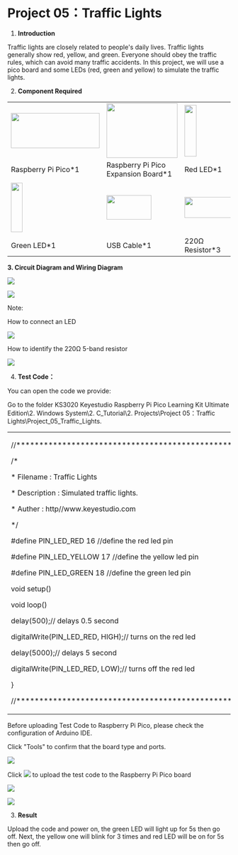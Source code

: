 # Project 05：Traffic Lights

1.  **Introduction**

Traffic lights are closely related to people's daily lives. Traffic
lights generally show red, yellow, and green. Everyone should obey the
traffic rules, which can avoid many traffic accidents. In this project,
we will use a pico board and some LEDs (red, green and yellow) to
simulate the traffic lights.

2.  **Component Required**

<table>
<tbody>
<tr class="odd">
<td><img src="https://raw.githubusercontent.com/keyestudio/KS3020-KS3020F-Keyestudio-Raspberry-Pi-Pico-Ultimate-Starter-Kit-Arduino/master/media/b18fe281156b29c44796f72222718d58.jpeg" style="width:2.07986in;height:0.82778in" /></td>
<td><img src="https://raw.githubusercontent.com/keyestudio/KS3020-KS3020F-Keyestudio-Raspberry-Pi-Pico-Ultimate-Starter-Kit-Arduino/master/media/bbed91c0b45fcafc7e7163bfeabf68f9.png" style="width:1.67014in;height:1.28472in" /></td>
<td><img src="https://raw.githubusercontent.com/keyestudio/KS3020-KS3020F-Keyestudio-Raspberry-Pi-Pico-Ultimate-Starter-Kit-Arduino/master/media/afa6edd3ff90b027a6f43995a6fb15a2.png" style="width:0.28333in;height:1.20972in" /></td>
<td><img src="https://raw.githubusercontent.com/keyestudio/KS3020-KS3020F-Keyestudio-Raspberry-Pi-Pico-Ultimate-Starter-Kit-Arduino/master/media/0c1b0f91b4e56bcbc235d06b48809ac9.png" style="width:0.27986in;height:1.22222in" /></td>
<td></td>
</tr>
<tr class="even">
<td>Raspberry Pi Pico*1</td>
<td>Raspberry Pi Pico Expansion Board*1</td>
<td>Red LED*1</td>
<td>Yellow LED*1</td>
<td></td>
</tr>
<tr class="odd">
<td><img src="https://raw.githubusercontent.com/keyestudio/KS3020-KS3020F-Keyestudio-Raspberry-Pi-Pico-Ultimate-Starter-Kit-Arduino/master/media/6c688493b558ed5f3e90e7dab38cbd93.png" style="width:0.26736in;height:1.16389in" /></td>
<td><img src="https://raw.githubusercontent.com/keyestudio/KS3020-KS3020F-Keyestudio-Raspberry-Pi-Pico-Ultimate-Starter-Kit-Arduino/master/media/7dcbd02995be3c142b2f97df7f7c03ce.png" style="width:1.05903in;height:0.56667in" /></td>
<td><img src="https://raw.githubusercontent.com/keyestudio/KS3020-KS3020F-Keyestudio-Raspberry-Pi-Pico-Ultimate-Starter-Kit-Arduino/master/media/098a2730d0b0a2a4b2079e0fc87fd38b.png" style="width:1.22639in;height:0.49236in" /></td>
<td><img src="https://raw.githubusercontent.com/keyestudio/KS3020-KS3020F-Keyestudio-Raspberry-Pi-Pico-Ultimate-Starter-Kit-Arduino/master/media/e380dd26e4825be9a768973802a55fe6.png" style="width:0.50347in;height:1.23333in" /></td>
<td><img src="https://raw.githubusercontent.com/keyestudio/KS3020-KS3020F-Keyestudio-Raspberry-Pi-Pico-Ultimate-Starter-Kit-Arduino/master/media/c801a7baee258ff7f5f28ac6e9a7097b.png" style="width:0.66736in;height:0.64097in" /></td>
</tr>
<tr class="even">
<td>Green LED*1</td>
<td>USB Cable*1</td>
<td>220Ω Resistor*3</td>
<td>Breadboard*1</td>
<td>Jumper Wires</td>
</tr>
</tbody>
</table>

**3. Circuit Diagram and Wiring Diagram**

![](/media/4cf2ad735b0df82d62a5fcdb19ebf3c0.png)

![](/media/98f9db025163638c33095cbd16abe7e7.png)

Note:

How to connect an LED

![](/media/42ff6f405dfa128593827de5aa03e94b.png)

How to identify the 220Ω 5-band resistor

![](/media/55c0199544e9819328f6d5778f10d7d0.png)

4.  **Test Code：**

You can open the code we provide:

Go to the folder KS3020 Keyestudio Raspberry Pi Pico Learning Kit
Ultimate Edition\\2. Windows System\\2. C\_Tutorial\\2.
Projects\\Project 05：Traffic Lights\\Project\_05\_Traffic\_Lights.

<table>
<tbody>
<tr class="odd">
<td><p>//**********************************************************************</p>
<p>/*</p>
<p>* Filename : Traffic Lights</p>
<p>* Description : Simulated traffic lights.</p>
<p>* Auther : http//www.keyestudio.com</p>
<p>*/</p>
<p>#define PIN_LED_RED 16 //define the red led pin</p>
<p>#define PIN_LED_YELLOW 17 //define the yellow led pin</p>
<p>#define PIN_LED_GREEN 18 //define the green led pin</p>
<p>void setup() </p>
<p>void loop() </p>
<p>delay(500);// delays 0.5 second</p>
<p>digitalWrite(PIN_LED_RED, HIGH);// turns on the red led</p>
<p>delay(5000);// delays 5 second</p>
<p>digitalWrite(PIN_LED_RED, LOW);// turns off the red led</p>
<p>}</p>
<p>//*************************************************************************************</p></td>
</tr>
</tbody>
</table>

Before uploading Test Code to Raspberry Pi Pico, please check the
configuration of Arduino IDE.

Click "Tools" to confirm that the board type and ports.

![](/media/8a5adb341268473937942a8e062a73f4.png)

Click ![](/media/b0d41283bf5ae66d2d5ab45db15331ba.png) to upload the test code to the Raspberry
Pi Pico board

![](/media/40e627f4a426e1d4b7458cc35c4ad44c.png)

![](/media/9f2d7d32f10975ee9fe661a306c22fdd.png)

3.  **Result**

Upload the code and power on, the green LED will light up for 5s then go
off. Next, the yellow one will blink for 3 times and red LED will be on
for 5s then go off.
